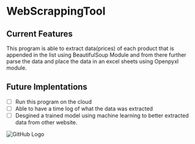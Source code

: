 # WebScrappingTool

## Current Features
This program is able to extract data(prices) of each product that is appended in the list using BeautifulSoup Module and from there further parse the data and place the data in an excel sheets using Openpyxl module.

## Future Implentations
- [ ] Run this program on the cloud 
- [ ] Able to have a time log of what the data was extracted
- [ ] Desgined a trained model using machine learning to better extracted data from other website.

 ![GitHub Logo](/images/logo.png)
